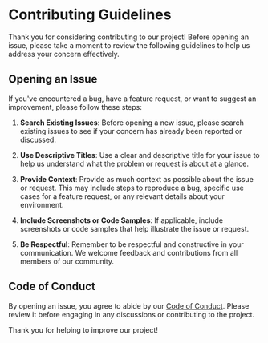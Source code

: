 # Contributing Guidelines

Thank you for considering contributing to our project! Before opening an issue, please take a moment to review the following guidelines to help us address your concern effectively.

## Opening an Issue

If you've encountered a bug, have a feature request, or want to suggest an improvement, please follow these steps:

1. **Search Existing Issues**: Before opening a new issue, please search existing issues to see if your concern has already been reported or discussed.

2. **Use Descriptive Titles**: Use a clear and descriptive title for your issue to help us understand what the problem or request is about at a glance.

3. **Provide Context**: Provide as much context as possible about the issue or request. This may include steps to reproduce a bug, specific use cases for a feature request, or any relevant details about your environment.

4. **Include Screenshots or Code Samples**: If applicable, include screenshots or code samples that help illustrate the issue or request.

5. **Be Respectful**: Remember to be respectful and constructive in your communication. We welcome feedback and contributions from all members of our community.

## Code of Conduct

By opening an issue, you agree to abide by our [Code of Conduct](https://github.com/cmulya/DATA551-Project/blob/main/CODE_OF_CONDUCT.md). Please review it before engaging in any discussions or contributing to the project.

Thank you for helping to improve our project!
